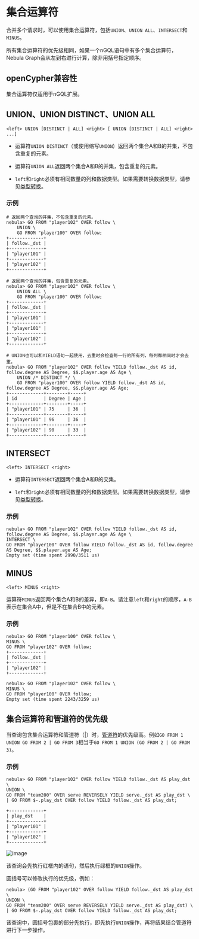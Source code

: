 # 集合运算符

合并多个请求时，可以使用集合运算符，包括`UNION`、`UNION ALL`、`INTERSECT`和`MINUS`。

所有集合运算符的优先级相同，如果一个nGQL语句中有多个集合运算符，Nebula Graph会从左到右进行计算，除非用括号指定顺序。

## openCypher兼容性

集合运算符仅适用于nGQL扩展。

## UNION、UNION DISTINCT、UNION ALL

```ngql
<left> UNION [DISTINCT | ALL] <right> [ UNION [DISTINCT | ALL] <right> ...]
```

- 运算符`UNION DISTINCT`（或使用缩写`UNION`）返回两个集合A和B的并集，不包含重复的元素。

- 运算符`UNION ALL`返回两个集合A和B的并集，包含重复的元素。

- `left`和`right`必须有相同数量的列和数据类型。如果需要转换数据类型，请参见[类型转换](../3.data-types/9.type-conversion.md)。

### 示例

```ngql
# 返回两个查询的并集，不包含重复的元素。
nebula> GO FROM "player102" OVER follow \
    UNION \
    GO FROM "player100" OVER follow;
+-------------+
| follow._dst |
+-------------+
| "player101" |
+-------------+
| "player102" |
+-------------+

# 返回两个查询的并集，包含重复的元素。
nebula> GO FROM "player102" OVER follow \
    UNION ALL \
    GO FROM "player100" OVER follow;
+-------------+
| follow._dst |
+-------------+
| "player101" |
+-------------+
| "player101" |
+-------------+
| "player102" |
+-------------+

# UNION也可以和YIELD语句一起使用，去重时会检查每一行的所有列，每列都相同时才会去重。
nebula> GO FROM "player102" OVER follow YIELD follow._dst AS id, follow.degree AS Degree, $$.player.age AS Age \
    UNION /* DISTINCT */ \
    GO FROM "player100" OVER follow YIELD follow._dst AS id, follow.degree AS Degree, $$.player.age AS Age;
+-------------+--------+-----+
| id          | Degree | Age |
+-------------+--------+-----+
| "player101" | 75     | 36  |     
+-------------+--------+-----+
| "player101" | 96     | 36  |       
+-------------+--------+-----+
| "player102" | 90     | 33  |     
+-------------+--------+-----+
```

## INTERSECT

```ngql
<left> INTERSECT <right>
```

- 运算符`INTERSECT`返回两个集合A和B的交集。

- `left`和`right`必须有相同数量的列和数据类型。如果需要转换数据类型，请参见[类型转换](../3.data-types/9.type-conversion.md)。

### 示例

```ngql
nebula> GO FROM "player102" OVER follow YIELD follow._dst AS id, follow.degree AS Degree, $$.player.age AS Age \
INTERSECT \
GO FROM "player100" OVER follow YIELD follow._dst AS id, follow.degree AS Degree, $$.player.age AS Age;
Empty set (time spent 2990/3511 us)
```

## MINUS

```ngql
<left> MINUS <right>
```

运算符`MINUS`返回两个集合A和B的差异，即`A-B`。请注意`left`和`right`的顺序，`A-B`表示在集合A中，但是不在集合B中的元素。

### 示例

```ngql
nebula> GO FROM "player100" OVER follow \
MINUS \
GO FROM "player102" OVER follow;
+-------------+
| follow._dst |
+-------------+
| "player102" |
+-------------+

nebula> GO FROM "player102" OVER follow \
MINUS \
GO FROM "player100" OVER follow;
Empty set (time spent 2243/3259 us)
```

## 集合运算符和管道符的优先级

当查询包含集合运算符和管道符（|）时，[管道符](../5.operators/4.pipe.md)的优先级高。例如`GO FROM 1 UNION GO FROM 2 | GO FROM 3`相当于`GO FROM 1 UNION (GO FROM 2 | GO FROM 3)`。

### 示例

```ngql
nebula> GO FROM "player102" OVER follow YIELD follow._dst AS play_dst  \
UNION \
GO FROM "team200" OVER serve REVERSELY YIELD serve._dst AS play_dst \
| GO FROM $-.play_dst OVER follow YIELD follow._dst AS play_dst;

+-------------+
| play_dst    |
+-------------+
| "player101" |
+-------------+
| "player102" |
+-------------+
```

![image](https://user-images.githubusercontent.com/42762957/97955863-3a213000-1de2-11eb-8de3-2c78da30747c.png)

该查询会先执行红框内的语句，然后执行绿框的`UNION`操作。

圆括号可以修改执行的优先级，例如：

```ngql
nebula> (GO FROM "player102" OVER follow YIELD follow._dst AS play_dst  \
UNION \
GO FROM "team200" OVER serve REVERSELY YIELD serve._dst AS play_dst) \
| GO FROM $-.play_dst OVER follow YIELD follow._dst AS play_dst;
```

该查询中，圆括号包裹的部分先执行，即先执行`UNION`操作，再将结果结合管道符进行下一步操作。
